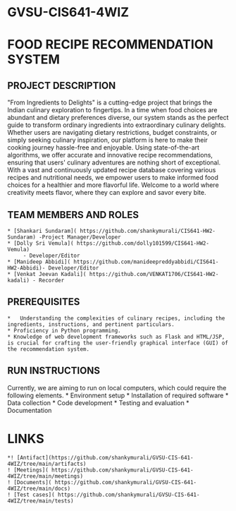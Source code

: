 # GVSU-CIS641-4WIZ
# FOOD RECIPE RECOMMENDATION SYSTEM

## PROJECT DESCRIPTION
"From Ingredients to Delights" is a cutting-edge project that brings the Indian culinary exploration to fingertips. In a time when food choices are abundant and dietary preferences diverse, our system stands as the perfect guide to transform ordinary ingredients into extraordinary culinary delights. Whether users are navigating dietary restrictions, budget constraints, or simply seeking culinary inspiration, our platform is here to make their cooking journey hassle-free and enjoyable. Using state-of-the-art algorithms, we offer accurate and innovative recipe recommendations, ensuring that users' culinary adventures are nothing short of exceptional. With a vast and continuously updated recipe database covering various recipes and nutritional needs, we empower users to make informed food choices for a healthier and more flavorful life. Welcome to a world where creativity meets flavor, where they can explore and savor every bite.
## TEAM MEMBERS AND ROLES
    * [Shankari Sundaram]( https://github.com/shankymurali/CIS641-HW2-Sundaram) -Project Manager/Developer
    * [Dolly Sri Vemula]( https://github.com/dolly101599/CIS641-HW2-Vemula)
         - Developer/Editor
    * [Manideep Abbidi]( https://github.com/manideepreddyabbidi/CIS641-HW2-Abbidi)- Developer/Editor
    * [Venkat Jeevan Kadali]( https://github.com/VENKAT1706/CIS641-HW2-kadali) - Recorder
## PREREQUISITES
    *	Understanding the complexities of culinary recipes, including the ingredients, instructions, and pertinent particulars.
    * Proficiency in Python programming.
    * Knowledge of web development frameworks such as Flask and HTML/JSP, is crucial for crafting the user-friendly graphical interface (GUI) of the recommendation system.
## RUN INSTRUCTIONS
Currently, we are aiming to run on local computers, which could require the following elements.
     * Environment setup
     * Installation of required software
     * Data collection
     * Code development
     * Testing and evaluation
     * Documentation

# LINKS
    *! [Antifact](https://github.com/shankymurali/GVSU-CIS-641-4WIZ/tree/main/artifacts) 
    ! [Meetings]( https://github.com/shankymurali/GVSU-CIS-641-4WIZ/tree/main/meetings) 
    ! [Documents]( https://github.com/shankymurali/GVSU-CIS-641-4WIZ/tree/main/docs) 
    ! [Test cases]( https://github.com/shankymurali/GVSU-CIS-641-4WIZ/tree/main/tests) 

    


